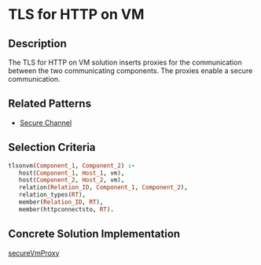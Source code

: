 # TLS for HTTP on VM

## Description
The TLS for HTTP on VM solution inserts proxies for the communication between the two communicating components.
The proxies enable a secure communication.

## Related Patterns

* [Secure Channel](../pattern_prologfiles/SecureChannel.md)

## Selection Criteria

```prolog
tlsonvm(Component_1, Component_2) :-
   host(Component_1, Host_1, vm),
   host(Component_2, Host_2, vm),
   relation(Relation_ID, Component_1, Component_2),
   relation_types(RT),
   member(Relation_ID, RT),
   member(httpconnectsto, RT).
```

## Concrete Solution Implementation

[secureVmProxy](https://github.com/eclipse/winery)
